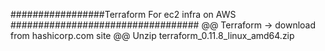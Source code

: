 #################Terraform For ec2 infra on AWS ##################################
@@ Terraform -> download from hashicorp.com site
@@ Unzip terraform_0.11.8_linux_amd64.zip 












